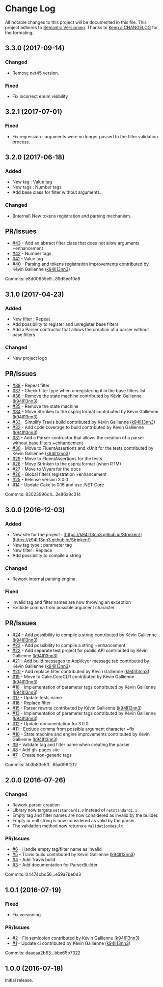 # Change Log

All notable changes to this project will be documented in this file.
This project adheres to [Semantic Versioning](http://semver.org/).
Thanks to [Keep a CHANGELOG](http://keepachangelog.com/) for the formating.

## 3.3.0 (2017-09-14)

### Changed

- Remove net45 version.

### Fixed

- Fix incorrect enum visibility

## 3.2.1 (2017-07-01)

### Fixed 

- Fix regression : arguments were no longer passed to the filter validation process.

## 3.2.0 (2017-06-18)

### Added

- New tag : Value tag
- New tags : Number tags
- Add base class for filter without arguments.

### Changed

- (Internal) New tokens registration and parsing mechanism.

## PR/Issues

- [#43](https://github.com/k94ll13nn3/Strinken/issues/43) - Add an abtract filter class that does not allow arguments +enhancement
- [#42](https://github.com/k94ll13nn3/Strinken/issues/42) - Number tags
- [#41](https://github.com/k94ll13nn3/Strinken/issues/41) - Value tag
- [#40](https://github.com/k94ll13nn3/Strinken/pull/40) - Parsing and tokens registration improvements contributed by Kévin Gallienne ([k94ll13nn3](https://github.com/k94ll13nn3))

Commits: e8d00955e9...89d5ee10e8

## 3.1.0 (2017-04-23)

### Added 

- New filter : Repeat
- Add possibility to register and unregister base filters
- Add a Parser contructor that allows the creation of a parser without base filters

### Changed

- New project logo

## PR/Issues

- [#38](https://github.com/k94ll13nn3/Strinken/issues/38) - Repeat filter
- [#37](https://github.com/k94ll13nn3/Strinken/issues/37) - Check filter type when unregistering it in the base filters list
- [#36](https://github.com/k94ll13nn3/Strinken/pull/36) - Remove the state machine contributed by Kévin Gallienne ([k94ll13nn3](https://github.com/k94ll13nn3))
- [#35](https://github.com/k94ll13nn3/Strinken/issues/35) - Remove the state machine
- [#34](https://github.com/k94ll13nn3/Strinken/pull/34) - Move Strinken to the csproj format contributed by Kévin Gallienne ([k94ll13nn3](https://github.com/k94ll13nn3))
- [#33](https://github.com/k94ll13nn3/Strinken/pull/33) - Simplify Travis build contributed by Kévin Gallienne ([k94ll13nn3](https://github.com/k94ll13nn3))
- [#32](https://github.com/k94ll13nn3/Strinken/pull/32) - Add code coverage to build contributed by Kévin Gallienne ([k94ll13nn3](https://github.com/k94ll13nn3))
- [#31](https://github.com/k94ll13nn3/Strinken/issues/31) - Add a Parser contructor that allows the creation of a parser without base filters +enhancement
- [#30](https://github.com/k94ll13nn3/Strinken/pull/30) - Move to FluentAssertions and xUnit for the tests contributed by Kévin Gallienne ([k94ll13nn3](https://github.com/k94ll13nn3))
- [#29](https://github.com/k94ll13nn3/Strinken/issues/29) - Move to FluentAssertions for the tests
- [#28](https://github.com/k94ll13nn3/Strinken/issues/28) - Move Strinken to the csproj format (when RTM)
- [#27](https://github.com/k94ll13nn3/Strinken/issues/27) - Move to Wyam for the docs
- [#26](https://github.com/k94ll13nn3/Strinken/issues/26) - Global filters registration +enhancement
- [#25](https://github.com/k94ll13nn3/Strinken/issues/25) - Release version 3.0.0
- [#14](https://github.com/k94ll13nn3/Strinken/issues/14) - Update Cake to 0.16 and use .NET Core

Commits: 83023996c4...2e86a9c314

## 3.0.0 (2016-12-03)

### Added 

- New site for the project : [https://k94ll13nn3.github.io/Strinken/](https://k94ll13nn3.github.io/Strinken/)
- New tag type : parameter tag
- New filter : Replace
- Add possibility to compile a string

### Changed

- Rework internal parsing engine

### Fixed 

- Invalid tag and filter names are now throwing an exception
- Exclude comma from possible argument character

## PR/Issues

- [#24](https://github.com/k94ll13nn3/Strinken/pull/24) - Add possibility to compile a string contributed by Kévin Gallienne ([k94ll13nn3](https://github.com/k94ll13nn3))
- [#23](https://github.com/k94ll13nn3/Strinken/issues/23) - Add possibility to compile a string +enhancement
- [#22](https://github.com/k94ll13nn3/Strinken/pull/22) - Add separate test project for public API contributed by Kévin Gallienne ([k94ll13nn3](https://github.com/k94ll13nn3))
- [#21](https://github.com/k94ll13nn3/Strinken/pull/21) - Add build messages to AppVeyor message tab contributed by Kévin Gallienne ([k94ll13nn3](https://github.com/k94ll13nn3))
- [#20](https://github.com/k94ll13nn3/Strinken/pull/20) - Add replace filter contributed by Kévin Gallienne ([k94ll13nn3](https://github.com/k94ll13nn3))
- [#19](https://github.com/k94ll13nn3/Strinken/pull/19) - Move to Cake.CoreCLR contributed by Kévin Gallienne ([k94ll13nn3](https://github.com/k94ll13nn3))
- [#18](https://github.com/k94ll13nn3/Strinken/pull/18) - Implementation of parameter tags contributed by Kévin Gallienne ([k94ll13nn3](https://github.com/k94ll13nn3))
- [#17](https://github.com/k94ll13nn3/Strinken/issues/17) - Update tests name
- [#16](https://github.com/k94ll13nn3/Strinken/issues/16) - Replace filter
- [#15](https://github.com/k94ll13nn3/Strinken/pull/15) - Parser rewrite contributed by Kévin Gallienne ([k94ll13nn3](https://github.com/k94ll13nn3))
- [#13](https://github.com/k94ll13nn3/Strinken/pull/13) - Implementation of parameter tags contributed by Kévin Gallienne ([k94ll13nn3](https://github.com/k94ll13nn3))
- [#12](https://github.com/k94ll13nn3/Strinken/issues/12) - Update documentation for 3.0.0
- [#11](https://github.com/k94ll13nn3/Strinken/issues/11) - Exclude comma from possible argument character +fix
- [#10](https://github.com/k94ll13nn3/Strinken/pull/10) - State machine and engine improvements contributed by Kévin Gallienne ([k94ll13nn3](https://github.com/k94ll13nn3))
- [#9](https://github.com/k94ll13nn3/Strinken/issues/9) - Validate tag and filter name when creating the parser
- [#8](https://github.com/k94ll13nn3/Strinken/issues/8) - Add gh-pages site
- [#7](https://github.com/k94ll13nn3/Strinken/issues/7) - Create non-generic tags

Commits: 5b3b83e5ff...65a096f2f2

## 2.0.0 (2016-07-26)

### Changed

- Rework parser creation
- Library now targets `netstandard1.0` instead of `netstandard1.1`
- Empty tag and filter names are now considered as invalid by the builder.
- Empty or null string is now considered as valid by the parser.
- The validation method now returns a `ValidationResult`

### PR/Issues

- [#6](https://github.com/k94ll13nn3/Strinken/issues/6) - Handle empty tag/filter name as invalid
- [#5](https://github.com/k94ll13nn3/Strinken/pull/5) - Travis build contributed by Kévin Gallienne ([k94ll13nn3](https://github.com/k94ll13nn3))
- [#4](https://github.com/k94ll13nn3/Strinken/issues/4) - Add Travis build
- [#3](https://github.com/k94ll13nn3/Strinken/issues/3) - Add documentation for ParserBuilder

Commits: 04474cbd56...e59a7be0d3

## 1.0.1 (2016-07-19)

### Fixed

- Fix versioning

### PR/Issues

- [#2](https://github.com/k94ll13nn3/Strinken/pull/2) - Fix semicolon contributed by Kévin Gallienne ([k94ll13nn3](https://github.com/k94ll13nn3))
- [#1](https://github.com/k94ll13nn3/Strinken/pull/1) - Update ci contributed by Kévin Gallienne ([k94ll13nn3](https://github.com/k94ll13nn3))

Commits: daacaa2b63...bbe65b7322

## 1.0.0 (2016-07-18)

Initial release.
